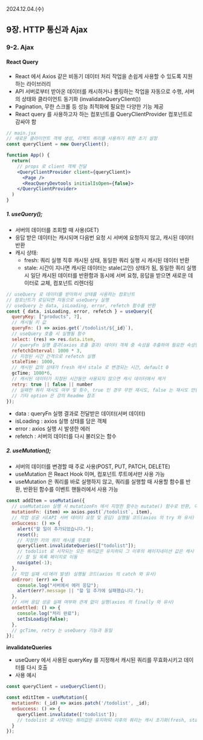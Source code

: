 2024.12.04.(수)

## 9장. HTTP 통신과 Ajax

### 9-2. Ajax

#### React Query

- React 에서 Axios 같은 비동기 데이터 처리 작업을 손쉽게 사용할 수 있도록 지원하는 라이브러리
- API 서버로부터 받아온 데이터를 캐시하거나 폴링하는 작업을 자동으로 수행, 서버의 상태와 클라이언트 동기화 (invalidateQueryClient())
- Pagination, 무한 스크롤 등 성능 최적화에 필요한 다양한 기능 제공
- React query 를 사용하고자 하는 컴포넌트를 QueryClientProvider 컴포넌트로 감싸야 함

```jsx
// main.jsx
// 새로운 클라이언트 객체 생성, 리액트 쿼리를 사용하기 위한 초기 설정
const queryClient = new QueryClient();

function App() {
  return(
    // props 로 client 객체 전달
    <QueryClientProvider client={queryClient}>
      <Page />
      <ReacQueryDevtools initialIsOpen={false}>
    </QueryClientProvider>
  )
}
```

##### 1. useQuery();

- 서버의 데이터를 조회할 때 사용(GET)
- 응답 받은 데이터는 캐시되며 다음번 요청 시 서버에 요청하지 않고, 캐시된 데이터 반환
- 캐시 상태:
  - fresh: 쿼리 실행 직후 캐시된 상태, 동일한 쿼리 실행 시 캐시된 데이터 반환
  - stale: 시간이 지나면 캐시된 데이터는 stale(고인) 상태가 됨, 동일한 쿼리 실행 시 일단 캐시된 데이터를 반환함과 동시에 서버 요청, 응답을 받으면 새로운 데이터로 교체, 컴포넌트 리렌더링

```jsx
// useQuery 로 데이터를 받아와서 상태를 사용하는 컴포넌트
// 컴포넌트가 로딩되면 자동으로 useQuery 실행
// useQuery 는 data, isLoading, error, refetch 함수를 반환
const { data, isLoading, error, refetch } = useQuery({
  queryKey: ["products", 7],
  // 캐시될 키 값
  queryFn: () => axios.get(`/todolist/${_id}`),
  // useQuery 호출 시 실행될 함수
  select: (res) => res.data.item,
  // queryFn 실행 결과(axios 호출 결과) 데이터 객체 중 속성을 추출하여 필요한 속성만 사용
  refetchInterval: 1000 * 3,
  // 지정된 시간 간격으로 refetch 실행
  staleTime: 1000,
  // 캐시된 값의 상태가 fresh 에서 stale 로 변경되는 시간, default 0
  gcTime; 1000*6,
  // 캐시된 데이터가 지정된 시간동안 사용되지 않으면 캐시 데이터에서 제거
  retry: true || false || number
  // 실패한 쿼리 재시도 여부 및 횟수, true 인 경우 무한 재시도, false 는 재시도 안함, 정수는 재시도 횟수
  // 기타 option 은 강의 Readme 참조
});
```

- data : queryFn 실행 결과로 전달받은 데이터(서버 데이터)
- isLoading : axios 실행 상태를 담은 객체
- error : axios 실행 시 발생한 에러
- refetch : 서버의 데이터를 다시 불러오는 함수

##### 2. useMutation();

- 서버의 데이터를 변경할 때 주로 사용(POST, PUT, PATCH, DELETE)
- useMutation 은 React Hook 이며, 컴포넌트 루트에서만 사용 가능
- useMutation 은 쿼리를 바로 실행하지 않고, 쿼리를 실행할 때 사용할 함수를 반환, 반환된 함수를 이벤트 핸들러에서 사용 가능

```jsx
const addItem = useMutation({
  // useMutation 실행 시 mutationFn 에서 지정한 함수는 mutate() 함수로 반환, 이벤트 핸들러에 addItem.mutate 를 추가하면 해당 mutationFn 에서 지정한 함수 실행
  mutationFn: (item) => axios.post(`/todolist`, item),
  // 작업 성공 시(API 서버 데이터 요청 및 응답) 실행될 코드(axios 의 try 와 유사)
  onSuccess: () => {
    alert("할 일이 추가되었습니다.");
    reset();
    // 지정한 키의 쿼리 캐시를 무효화
    queryClient.invalidateQueries(["todolist"]);
    // todolist 로 시작되는 모든 쿼리값은 유지하되 그 이후의 페이지네이션 값은 캐시 초기화, fresh, stale 상관 없이
    // 할 일 목록 페이지로 이동
    navigate(-1);
  },
  // 작업 실패 시(에러 발생) 실행될 코드(axios 의 catch 와 유사)
  onError: (err) => {
    console.log("서버에서 에러 응답");
    alert(err?.message || "할 일 추가에 실패했습니다.");
  },
  // 서버 응답 성공 실패 여부와 관계 없이 실행(axios 의 finally 와 유사)
  onSettled: () => {
    console.log("처리 완료");
    setIsLoadig(false);
  },
  // gcTime, retry 는 useQuery 기능과 동일
});
```

**invalidateQueries**

- useQuery 에서 사용된 queryKey 를 지정해서 캐시된 쿼리를 무효화시키고 데이터를 다시 호출
- 사용 예시

```jsx
const queryClient = useQueryClient();

const editItem = useMutation({
  mutationFn: (_id) => axios.patch('/todolist', _id);
  onSuccess: () => {
    queryClient.invalidate(['todolist']);
    // todolist 로 시작되는 쿼리값은 유지하되 이후의 쿼리는 캐시 초기화(fresh, stale 상태 무관)
  }
});
```
